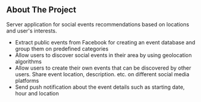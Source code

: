 ## About The Project

Server application for social events recommendations based on locations and user's interests.

- Extract public events from Facebook for creating an event database and group them on predefined categories
- Allow users to discover social events in their area by using geolocation algorithms
- Allow users to create their own events that can be discovered by other users. Share event location, description. etc. on different social media platforms
- Send push notification about the event details such as starting date, hour and location
